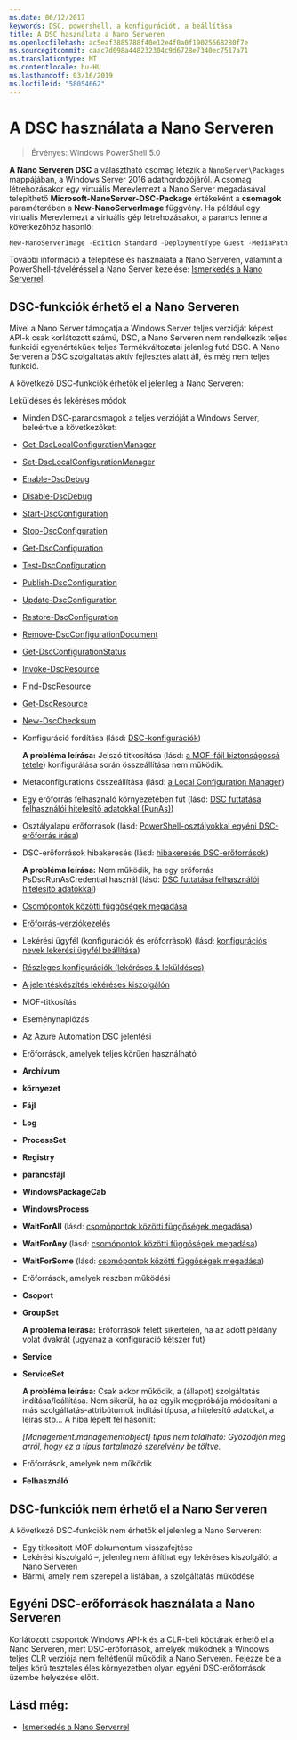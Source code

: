 ```yaml
---
ms.date: 06/12/2017
keywords: DSC, powershell, a konfigurációt, a beállítása
title: A DSC használata a Nano Serveren
ms.openlocfilehash: ac5eaf3885788f40e12e4f0a0f19025668280f7e
ms.sourcegitcommit: caac7d098a448232304c9d6728e7340ec7517a71
ms.translationtype: MT
ms.contentlocale: hu-HU
ms.lasthandoff: 03/16/2019
ms.locfileid: "58054662"
---
```

# <a name="using-dsc-on-nano-server"></a>A DSC használata a Nano Serveren

> Érvényes: Windows PowerShell 5.0

**A Nano Serveren DSC** a választható csomag létezik a `NanoServer\Packages` mappájában, a Windows Server 2016 adathordozójáról. A csomag létrehozásakor egy virtuális Merevlemezt a Nano Server megadásával telepíthető **Microsoft-NanoServer-DSC-Package** értékeként a **csomagok** paraméterében a **New-NanoServerImage**  függvény. Ha például egy virtuális Merevlemezt a virtuális gép létrehozásakor, a parancs lenne a következőhöz hasonló:

```powershell
New-NanoServerImage -Edition Standard -DeploymentType Guest -MediaPath f:\ -BasePath .\Base -TargetPath .\Nano1\Nano.vhd -ComputerName Nano1 -Packages Microsoft-NanoServer-DSC-Package
```

További információ a telepítése és használata a Nano Serveren, valamint a PowerShell-táveléréssel a Nano Server kezelése: [Ismerkedés a Nano Serverrel](/windows-server/get-started/getting-started-with-nano-server).

## <a name="dsc-features-available-on-nano-server"></a>DSC-funkciók érhető el a Nano Serveren

Mivel a Nano Server támogatja a Windows Server teljes verzióját képest API-k csak korlátozott számú, DSC, a Nano Serveren nem rendelkezik teljes funkciói egyenértékűek teljes Termékváltozatai jelenleg futó DSC. A Nano Serveren a DSC szolgáltatás aktív fejlesztés alatt áll, és még nem teljes funkció.

A következő DSC-funkciók érhetők el jelenleg a Nano Serveren:

Leküldéses és lekéréses módok

- Minden DSC-parancsmagok a teljes verzióját a Windows Server, beleértve a következőket:
- [Get-DscLocalConfigurationManager](/powershell/module/PSDesiredStateConfiguration/Get-DscLocalConfigurationManager)
- [Set-DscLocalConfigurationManager](/powershell/module/PSDesiredStateConfiguration/Set-DscLocalConfigurationManager)
- [Enable-DscDebug](/powershell/module/PSDesiredStateConfiguration/Enable-DscDebug)
- [Disable-DscDebug](/powershell/module/PSDesiredStateConfiguration/Disable-DscDebug)
- [Start-DscConfiguration](/powershell/module/psdesiredstateconfiguration/start-dscconfiguration)
- [Stop-DscConfiguration](/powershell/module/PSDesiredStateConfiguration/Stop-DscConfiguration)
- [Get-DscConfiguration](/powershell/module/PSDesiredStateConfiguration/Get-DscConfiguration)
- [Test-DscConfiguration](/powershell/module/psdesiredstateconfiguration/Test-DSCConfiguration)
- [Publish-DscConfiguration](/powershell/module/PSDesiredStateConfiguration/Publish-DscConfiguration)
- [Update-DscConfiguration](/powershell/module/PSDesiredStateConfiguration/Update-DscConfiguration)
- [Restore-DscConfiguration](/powershell/module/PSDesiredStateConfiguration/Restore-DscConfiguration)
- [Remove-DscConfigurationDocument](/powershell/module/PSDesiredStateConfiguration/Remove-DscConfigurationDocument)
- [Get-DscConfigurationStatus](/powershell/module/PSDesiredStateConfiguration/Get-DscConfigurationStatus)
- [Invoke-DscResource](/powershell/module/PSDesiredStateConfiguration/Invoke-DscResource)
- [Find-DscResource](https://technet.microsoft.com/en-us/library/mt517874.aspx)
- [Get-DscResource](/powershell/module/PSDesiredStateConfiguration/Get-DscResource)
- [New-DscChecksum](/powershell/module/PSDesiredStateConfiguration/New-DSCCheckSum)

- Konfiguráció fordítása (lásd: [DSC-konfigurációk](../configurations/configurations.md))

  **A probléma leírása:** Jelszó titkosítása (lásd: [a MOF-fájl biztonságossá tétele](../pull-server/secureMOF.md)) konfigurálása során összeállítása nem működik.

- Metaconfigurations összeállítása (lásd: [a Local Configuration Manager](../managing-nodes/metaConfig.md))

- Egy erőforrás felhasználó környezetében fut (lásd: [DSC futtatása felhasználói hitelesítő adatokkal (RunAs)](../configurations/runAsUser.md))

- Osztályalapú erőforrások (lásd: [PowerShell-osztályokkal egyéni DSC-erőforrás írása](../resources/authoringResourceClass.md))

- DSC-erőforrások hibakeresés (lásd: [hibakeresés DSC-erőforrások](../troubleshooting/debugResource.md))

  **A probléma leírása:** Nem működik, ha egy erőforrás PsDscRunAsCredential használ (lásd: [DSC futtatása felhasználói hitelesítő adatokkal](../configurations/runAsUser.md))

- [Csomópontok közötti függőségek megadása](../configurations/crossNodeDependencies.md)

- [Erőforrás-verziókezelés](../configurations/sxsResource.md)

- Lekérési ügyfél (konfigurációk és erőforrások) (lásd: [konfigurációs nevek lekérési ügyfél beállítása](../pull-server/pullClientConfigNames.md))

- [Részleges konfigurációk (lekéréses & leküldéses)](../pull-server/partialConfigs.md)

- [A jelentéskészítés lekéréses kiszolgálón](../pull-server/reportServer.md)

- MOF-titkosítás

- Eseménynaplózás

- Az Azure Automation DSC jelentési

- Erőforrások, amelyek teljes körűen használható

- **Archívum**
- **környezet**
- **Fájl**
- **Log**
- **ProcessSet**
- **Registry**
- **parancsfájl**
- **WindowsPackageCab**
- **WindowsProcess**
- **WaitForAll** (lásd: [csomópontok közötti függőségek megadása](../configurations/crossNodeDependencies.md))
- **WaitForAny** (lásd: [csomópontok közötti függőségek megadása](../configurations/crossNodeDependencies.md))
- **WaitForSome** (lásd: [csomópontok közötti függőségek megadása](../configurations/crossNodeDependencies.md))

- Erőforrások, amelyek részben működési
- **Csoport**
- **GroupSet**

  **A probléma leírása:** Erőforrások felett sikertelen, ha az adott példány volat dvakrát (ugyanaz a konfiguráció kétszer fut)

- **Service**
- **ServiceSet**

  **A probléma leírása:** Csak akkor működik, a (állapot) szolgáltatás indítása/leállítása. Nem sikerül, ha az egyik megpróbálja módosítani a más szolgáltatás-attribútumok indítási típusa, a hitelesítő adatokat, a leírás stb... A hiba lépett fel hasonlít:

  *[Management.managementobject] típus nem található: Győződjön meg arról, hogy ez a típus tartalmazó szerelvény be töltve.*

- Erőforrások, amelyek nem működik
- **Felhasználó**

## <a name="dsc-features-not-available-on-nano-server"></a>DSC-funkciók nem érhető el a Nano Serveren

A következő DSC-funkciók nem érhetők el jelenleg a Nano Serveren:

- Egy titkosított MOF dokumentum visszafejtése
- Lekérési kiszolgáló –, jelenleg nem állíthat egy lekéréses kiszolgálót a Nano Serveren
- Bármi, amely nem szerepel a listában, a szolgáltatás működése

## <a name="using-custom-dsc-resources-on-nano-server"></a>Egyéni DSC-erőforrások használata a Nano Serveren

Korlátozott csoportok Windows API-k és a CLR-beli kódtárak érhető el a Nano Serveren, mert DSC-erőforrások, amelyek működnek a Windows teljes CLR verziója nem feltétlenül működik a Nano Serveren.
Fejezze be a teljes körű tesztelés éles környezetben olyan egyéni DSC-erőforrások üzembe helyezése előtt.

## <a name="see-also"></a>Lásd még:

- [Ismerkedés a Nano Serverrel](/windows-server/get-started/getting-started-with-nano-server)
